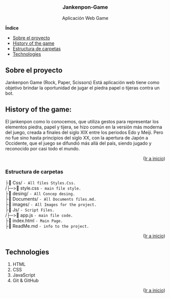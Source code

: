 <div  id="top"></div>
<h3  align="center">Jankenpon-Game</h3>
<p  align="center">Aplicación Web Game<br/></p>

**Índice**
<ul>
    <li><a  href="#sobre-el-proyecto">Sobre el proyecto</a></li>
    <li><a  href="#History-of-the-game">History of the game</a></li>
    <li><a  href="#structure-folder">Estructura de carpetas</a></li>
    <li><a  href="#Technologies">Technologies</a></li>
</ul>

## Sobre el proyecto

<div id="sobre-el-proyecto">
  Jankenpon Game (Rock, Paper, Scissors)
  Está aplicación web tiene como objetivo brindar la oportunidad de jugar el piedra papel o tijeras contra un bot.
</div>

## History of the game:

<div  id="History-of-the-game">
    El jankenpon como lo conocemos, que utiliza gestos para representar los elementos piedra, papel y tijera, se hizo común en la versión más moderna del juego, creada a finales del siglo XIX entre los periodos Edo y Meiji. Pero no fue sino hasta principios del siglo XX, con la apertura de Japón a Occidente, que el juego se difundió más allá del país, siendo jugado y reconocido por casi todo el mundo.

<p  align="right">(<a  href="#top">Ir a inicio</a>)</p>
</div>

### Estructura de carpetas

<div  id="structure-folder"></div>

├📁 Css/ `- All files Styles.Css.` <br />
 /├─>📄 style.css `- main file style.` <br />
├📁 desing/ `- All Concep desing.` <br />
├📁 Documents/ `- All Documents files.md.` <br />
├📁 images/ `- All Images for the project.` <br />
├📁 Js/ `- Script Files.` <br />
/├─>📄 app.js `- main file code.` <br />
├📄 index.html `- Main Page.` <br />
├📄 ReadMe.md `- info to the project.` <br />

<p  align="right">(<a  href="#top">Ir a inicio</a>)</p>

## Technologies

<ol id="Technologies">
    <li>HTML</li>
    <li>CSS</li>
    <li>JavaScript</li>
    <li>Git & GitHub</li>
</ol>
<p  align="right">(<a  href="#top">Ir a inicio</a>)</p>
